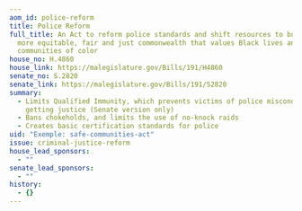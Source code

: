 ```yaml
---
aom_id: police-reform
title: Police Reform
full_title: An Act to reform police standards and shift resources to build a
  more equitable, fair and just commonwealth that values Black lives and
  communities of color
house_no: H.4860
house_link: https://malegislature.gov/Bills/191/H4860
senate_no: S.2820
senate_link: https://malegislature.gov/Bills/191/S2820
summary:
  - Limits Qualified Immunity, which prevents victims of police misconduct from
    getting justice (Senate version only)
  - Bans chokeholds, and limits the use of no-knock raids
  - Creates basic certification standards for police
uid: "Exemple: safe-communities-act"
issue: criminal-justice-reform
house_lead_sponsors:
  - ""
senate_lead_sponsors:
  - ""
history:
  - {}
---
```

